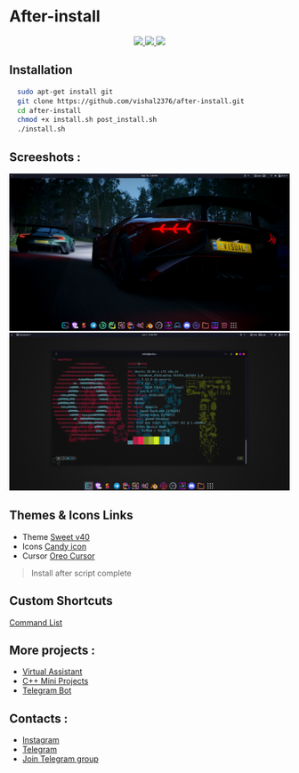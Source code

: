 
# After-install


<p align="center">
	<a href="https://github.com/vishal2376/after-install/issues">
	<img src="https://img.shields.io/github/issues/vishal2376/after-install"/>
	</a>
	<a href="https://github.com/vishal2376/after-install/stargazers">
	<img src="https://img.shields.io/github/stars/vishal2376/after-install"/>
	</a>
	<a href="https://github.com/vishal2376/after-install/blob/master/LICENSE">
	<img src="https://img.shields.io/github/license/vishal2376/after-install"/>
	</a>
</p>


## Installation

```bash
  sudo apt-get install git
  git clone https://github.com/vishal2376/after-install.git
  cd after-install
  chmod +x install.sh post_install.sh
  ./install.sh
```


## Screeshots :

<img src="desktop.png">
<img src="terminal.png">

## Themes & Icons Links


 - Theme [Sweet v40](https://www.gnome-look.org/p/1253385)
 - Icons [Candy icon](https://www.gnome-look.org/p/1305251)
 - Cursor [Oreo Cursor](https://www.gnome-look.org/p/1360254)

> Install after script complete

## Custom Shortcuts
[Command List](shortcuts)

## More projects :

 - [Virtual Assistant](https://github.com/vishal2376/virtual-assistant)
 - [C++ Mini Projects](https://github.com/vishal2376/cpp-mini-projects)
 - [Telegram Bot](https://github.com/vishal2376/telegram-bot)


## Contacts :

 - [Instagram](https://www.instagram.com/vishal_2376/)
 - [Telegram](https://t.me/vishal2376/)
 - [Join Telegram group](https://t.me/cppwithtricks)